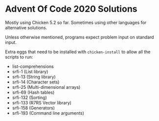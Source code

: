 # Advent Of Code 2020 Solutions

Mostly using Chicken 5.2 so far. Sometimes using other languages for
alternative solutions.

Unless otherwise mentioned, programs expect problem input on standard input.

Extra eggs that need to be installed with `chicken-install` to allow
all the scripts to run:

* list-comprehensions
* srfi-1 (List library)
* srfi-13 (String library)
* srfi-14 (Character sets)
* srfi-25 (Multi-dimensional arrays)
* srfi-69 (Hash tables)
* srfi-132 (Sorting)
* srfi-133 (R7RS Vector library)
* srfi-158 (Generators)
* srfi-193 (Command line arguments)
